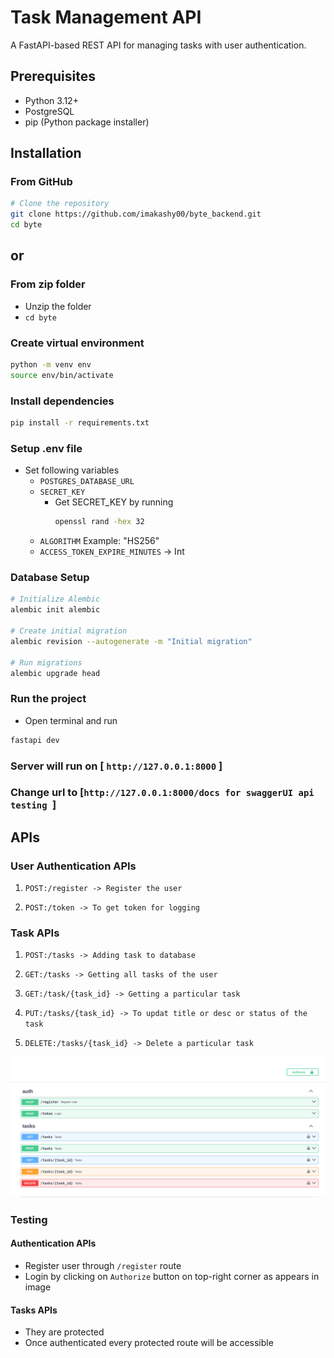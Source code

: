 # Task Management API

A FastAPI-based REST API for managing tasks with user authentication.

## Prerequisites

- Python 3.12+
- PostgreSQL
- pip (Python package installer)

## Installation

### From GitHub

```bash
# Clone the repository
git clone https://github.com/imakashy00/byte_backend.git
cd byte
```
## or
### From zip folder
- Unzip the folder
- ` cd byte `

### Create virtual environment

```bash
python -m venv env
source env/bin/activate
```

### Install dependencies

```bash
pip install -r requirements.txt
```

### Setup .env file 
- Set following variables
    - `POSTGRES_DATABASE_URL`
    - `SECRET_KEY`
        - Get SECRET_KEY by running 
            ```bash
            openssl rand -hex 32    
            ```
    - `ALGORITHM` Example: "HS256" 
    - `ACCESS_TOKEN_EXPIRE_MINUTES`  -> Int                          
### Database Setup
```bash
# Initialize Alembic
alembic init alembic

# Create initial migration
alembic revision --autogenerate -m "Initial migration"

# Run migrations
alembic upgrade head
```

### Run the project
- Open terminal and run

```bash
fastapi dev
```

### Server will run on [ ` http://127.0.0.1:8000 ` ]

### Change url to [`http://127.0.0.1:8000/docs for swaggerUI api testing `]

## APIs

### User Authentication APIs

1. `POST:/register -> Register the user`

2. `POST:/token -> To get token for logging`

### Task APIs

1. `POST:/tasks -> Adding task to database`

2. `GET:/tasks -> Getting all tasks of the user`

3. `GET:/task/{task_id} -> Getting a particular task`

4. `PUT:/tasks/{task_id} -> To updat title or desc or status of the task`

5. `DELETE:/tasks/{task_id} -> Delete a particular task`


![APIs](/assests/images/api.png)

### Testing 
#### Authentication APIs
- Register user through `/register` route
- Login by clicking on `Authorize` button on top-right corner as appears in image
#### Tasks APIs
- They are protected
- Once authenticated every protected route will be accessible